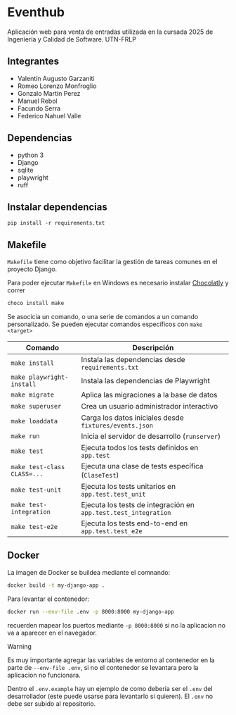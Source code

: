 # Eventhub

Aplicación web para venta de entradas utilizada en la cursada 2025 de Ingeniería y Calidad de Software. UTN-FRLP

## Integrantes

- Valentín Augusto Garzaniti
- Romeo Lorenzo Monfroglio
- Gonzalo Martín Perez
- Manuel Rebol
- Facundo Serra
- Federico Nahuel Valle



## Dependencias

- python 3
- Django
- sqlite
- playwright
- ruff

## Instalar dependencias
```
pip install -r requirements.txt
```

## Makefile
`Makefile` tiene como objetivo facilitar la gestión de tareas comunes en el proyecto Django. 

Para poder ejecutar `Makefile` en Windows es necesario instalar [Chocolatly](https://chocolatey.org/install#individual) y correr

```bash
choco install make
```

Se asocicia un comando, o una serie de comandos a un comando personalizado. Se pueden ejecutar comandos específicos con `make <target>`

| Comando           | Descripción                                              |
|-------------------|----------------------------------------------------------|
| `make install`    | Instala las dependencias desde `requirements.txt`        |
| `make playwright-install` | Instala las dependencias de Playwright                |
| `make migrate`     | Aplica las migraciones a la base de datos                |
| `make superuser`   | Crea un usuario administrador interactivo                |
| `make loaddata`    | Carga los datos iniciales desde `fixtures/events.json`  |
| `make run`         | Inicia el servidor de desarrollo (`runserver`)          |
| `make test`        | Ejecuta todos los tests definidos en `app.test`         |
| `make test-class CLASS=...` | Ejecuta una clase de tests específica (`ClaseTest`)     |
| `make test-unit`   | Ejecuta los tests unitarios en `app.test.test_unit`     |
| `make test-integration` | Ejecuta los tests de integración en `app.test.test_integration` |
| `make test-e2e`    | Ejecuta los tests end-to-end en `app.test.test_e2e`     |

## Docker
La imagen de Docker se buildea mediante el comnando:
```bash
docker build -t my-django-app .
```
Para levantar el contenedor:
```bash
docker run --env-file .env -p 8000:8000 my-django-app
```
recuerden mapear los puertos mediante `-p 8000:8000` si no la aplicacion no va a aparecer en el navegador.

> [!WARNING] 
> Es muy importante agregar las variables de entorno al contenedor en la parte de `--env-file .env`, si no el contenedor se levantara pero la aplicacion no funcionara.
>
> Dentro el `.env.example` hay un ejemplo de como deberia ser el `.env` del desarrollador (este puede usarse para levantarlo si quieren). 
> El `.env` no debe ser subido al repositorio. 
